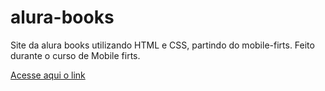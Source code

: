 # alura-books
Site da alura books utilizando HTML e CSS, partindo do mobile-firts.
Feito durante o curso de Mobile firts.

[Acesse aqui o link](https://viniciusdeab.github.io/alura-books/)
